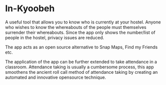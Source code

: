 # In-Kyoobeh



A useful tool that allows you to know who is currently at your hostel. 
Anyone who wishes to know the whereabouts of the people must themselves surrender their whereabouts.
Since the app only shows the number/list of people in the hostel, privacy issues are reduced.

The app acts as an open source alternative to Snap Maps, Find my Friends etc.

The application of the app can be further extended to take attendance in a classroom.
Attendance taking is usually a cumbersome process, 
this app smoothens the ancient roll call method of attendance taking by creating an automated and innovative opensource technique.

